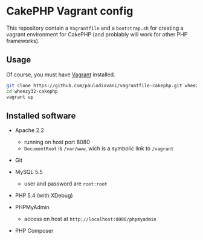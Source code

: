 # CakePHP Vagrant config

This repository contain a `Vagrantfile` and a `bootstrap.sh`
for creating a vagrant environment for CakePHP (and problably
will work for other PHP frameworks).

## Usage

Of course, you must have [Vagrant](https://www.vagrantup.com/) installed.

```bash
git clone https://github.com/paulodiovani/vagrantfile-cakephp.git wheezy32-cakephp
cd wheezy32-cakephp
vagrant up
```

## Installed software

* Apache 2.2
  * running on host port 8080
  * `DocumentRoot` is `/var/www`, wich is a symbolic link to `/vagrant`

* Git

* MySQL 5.5
  * user and password are `root:root`

* PHP 5.4 (with XDebug)

* PHPMyAdmin
  * access on host at `http://localhost:8080/phpmyadmin`

* PHP Composer

